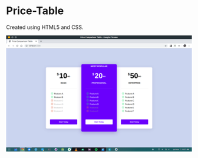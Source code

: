 # Price-Table 
Created using HTML5 and CSS.

<img src="Preview/Screenshot from 2019-11-07 10-37-41.png">
</br>
